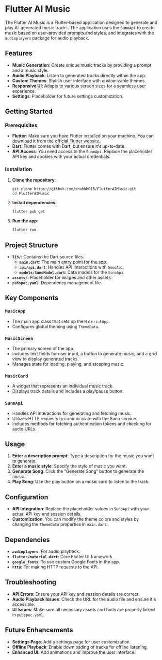 # Flutter AI Music

The Flutter AI Music is a Flutter-based application designed to generate and play AI-generated music tracks. The application uses the `SunoApi` to create music based on user-provided prompts and styles, and integrates with the `audioplayers` package for audio playback.

## Features

-   **Music Generation**: Create unique music tracks by providing a prompt and a music style.
-   **Audio Playback**: Listen to generated tracks directly within the app.
-   **Custom Themes**: Stylish user interface with customizable themes.
-   **Responsive UI**: Adapts to various screen sizes for a seamless user experience.
-   **Settings**: Placeholder for future settings customization.

## Getting Started

### Prerequisites

-   **Flutter**: Make sure you have Flutter installed on your machine. You can download it from the [official Flutter website](https://flutter.dev).
-   **Dart**: Flutter comes with Dart, but ensure it's up-to-date.
-   **API Access**: You need access to the `SunoApi`. Replace the placeholder API key and cookies with your actual credentials.

### Installation

1. **Clone the repository**:

    ```bash
    git clone https://github.com/shubhh015/FlutterAIMusic.git
    cd FlutterAIMusic
    ```

2. **Install dependencies**:

    ```bash
    flutter pub get
    ```

3. **Run the app**:

    ```bash
    flutter run
    ```

## Project Structure

-   **`lib/`**: Contains the Dart source files.
    -   **`main.dart`**: The main entry point for the app.
    -   **`api/api.dart`**: Handles API interactions with `SunoApi`.
    -   **`models/SunoModel.dart`**: Data models for the `SunoApi`.
-   **`assets/`**: Placeholder for images and other assets.
-   **`pubspec.yaml`**: Dependency management file.

## Key Components

### `MusicApp`

-   The main app class that sets up the `MaterialApp`.
-   Configures global theming using `ThemeData`.

### `MusicScreen`

-   The primary screen of the app.
-   Includes text fields for user input, a button to generate music, and a grid view to display generated tracks.
-   Manages state for loading, playing, and stopping music.

### `MusicCard`

-   A widget that represents an individual music track.
-   Displays track details and includes a play/pause button.

### `SunoApi`

-   Handles API interactions for generating and fetching music.
-   Utilizes HTTP requests to communicate with the Suno service.
-   Includes methods for fetching authentication tokens and checking for audio URLs.

## Usage

1. **Enter a description prompt**: Type a description for the music you want to generate.
2. **Enter a music style**: Specify the style of music you want.
3. **Generate Song**: Click the "Generate Song" button to generate the music.
4. **Play Song**: Use the play button on a music card to listen to the track.

## Configuration

-   **API Integration**: Replace the placeholder values in `SunoApi` with your actual API key and session details.
-   **Customization**: You can modify the theme colors and styles by changing the `ThemeData` properties in `main.dart`.

## Dependencies

-   **`audioplayers`**: For audio playback.
-   **`flutter/material.dart`**: Core Flutter UI framework.
-   **`google_fonts`**: To use custom Google Fonts in the app.
-   **`http`**: For making HTTP requests to the API.

## Troubleshooting

-   **API Errors**: Ensure your API key and session details are correct.
-   **Audio Playback Issues**: Check the URL for the audio file and ensure it's accessible.
-   **UI Issues**: Make sure all necessary assets and fonts are properly linked in `pubspec.yaml`.

## Future Enhancements

-   **Settings Page**: Add a settings page for user customization.
-   **Offline Playback**: Enable downloading of tracks for offline listening.
-   **Enhanced UI**: Add animations and improve the user interface.
